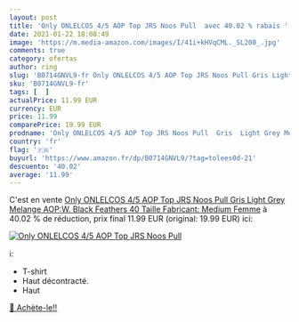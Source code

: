 ```yaml
---
layout: post
title: 'Only ONLELCOS 4/5 AOP Top JRS Noos Pull  avec 40.02 % rabais '
date: 2021-01-22 18:08:49
image: 'https://m.media-amazon.com/images/I/41i+kHVqCML._SL200_.jpg'
comments: true
category: ofertas
author: ring
slug: 'B0714GNVL9-fr Only ONLELCOS 4/5 AOP Top JRS Noos Pull Gris Light Grey...'
sku: 'B0714GNVL9-fr'
tags: [  ]
actualPrice: 11.99 EUR
currency: EUR
price: 11.99
comparePrice: 19.99 EUR
prodname: 'Only ONLELCOS 4/5 AOP Top JRS Noos Pull  Gris  Light Grey Melange AOP:W. Black Feathers   40  Taille Fabricant: Medium  Femme'
country: 'fr'
flag: '🇫🇷'
buyurl: 'https://www.amazon.fr/dp/B0714GNVL9/?tag=tolees0d-21'
descuento: '40.02'
average: '11.99'
---
```


C'est en vente [Only ONLELCOS 4/5 AOP Top JRS Noos Pull  Gris  Light Grey Melange AOP:W. Black Feathers   40  Taille Fabricant: Medium  Femme](https://www.amazon.fr/dp/B0714GNVL9/?tag=tolees0d-21)  à  40.02 % de réduction, prix final  11.99 EUR (original: 19.99 EUR) ici:

[![Only ONLELCOS 4/5 AOP Top JRS Noos Pull ](https://m.media-amazon.com/images/I/41i+kHVqCML._SL200_.jpg)](https://www.amazon.fr/dp/B0714GNVL9/?tag=tolees0d-21)

ℹ️:

- T-shirt
- Haut décontracté.
- Haut

[🛒 Achète-le!!](https://www.amazon.fr/dp/B0714GNVL9/?tag=tolees0d-21)
